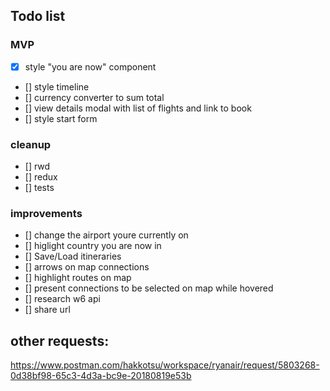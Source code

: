 ## Todo list

### MVP
- [X] style "you are now" component
- [] style timeline
- [] currency converter to sum total
- [] view details modal with list of flights and link to book
- [] style start form

### cleanup
- [] rwd
- [] redux
- [] tests

### improvements

- [] change the airport youre currently on
- [] higlight country you are now in
- [] Save/Load itineraries
- [] arrows on map connections
- [] highlight routes on map
- [] present connections to be selected on map while hovered
- [] research w6 api
- [] share url

## other requests:

https://www.postman.com/hakkotsu/workspace/ryanair/request/5803268-0d38bf98-65c3-4d3a-bc9e-20180819e53b

